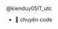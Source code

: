@kienduy05IT_utc
- 👀 chuyên code 



<!---
kienduy05/kienduy05 is a ✨ special ✨ repository because its `README.md` (this file) appears on your GitHub profile.
You can click the Preview link to take a look at your changes.
--->
